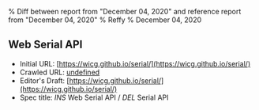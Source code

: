 % Diff between report from "December 04, 2020" and reference report from "December 04, 2020"
% Reffy
% December 04, 2020

## Web Serial API

- Initial URL: [https://wicg.github.io/serial/](https://wicg.github.io/serial/)
- Crawled URL: [undefined](undefined)
- Editor's Draft: [https://wicg.github.io/serial/](https://wicg.github.io/serial/)
- Spec title: *INS* Web Serial API / *DEL* Serial API


